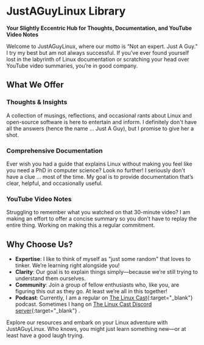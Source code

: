 # JustAGuyLinux Library

**Your Slightly Eccentric Hub for Thoughts, Documentation, and YouTube Video Notes**

Welcome to JustAGuyLinux, where our motto is “Not an expert. Just A Guy." I try my best but am not always successful. If you’ve ever found yourself lost in the labyrinth of Linux documentation or scratching your head over YouTube video summaries, you’re in good company.

## What We Offer

### **Thoughts & Insights**
A collection of musings, reflections, and occasional rants about Linux and open-source software is here to entertain and inform. I definitely don't have all the answers (hence the name ... Just A Guy), but I promise to give her a shot.

### **Comprehensive Documentation**
Ever wish you had a guide that explains Linux without making you feel like you need a PhD in computer science? Look no further! I seriously don't have a clue ... most of the time. My goal is to provide documentation that’s clear, helpful, and occasionally useful.

### **YouTube Video Notes**
Struggling to remember what you watched on that 30-minute video? I am making an effort to offer a concise summary so you don’t have to replay the entire thing. Working on making this a regular commitment.

## Why Choose Us?

- **Expertise**: I like to think of myself as "just some random" that loves to tinker. We’re learning right alongside you!
- **Clarity**: Our goal is to explain things simply—because we’re still trying to understand them ourselves.
- **Community**: Join a group of fellow enthusiasts who, like you, are figuring this out as they go. At least we’re all in this together!
- **Podcast**: Currently, I am a regular on [The Linux Cast](https://thelinuxcast.org){:target="_blank"}  podcast.  Sometimes I hang on [The Linux Cast Discord server](https://discord.gg/C9je3KSrFA){:target="_blank"} .

Explore our resources and embark on your Linux adventure with JustAGuyLinux. Who knows, you might just learn something new—or at least have a good laugh trying.
